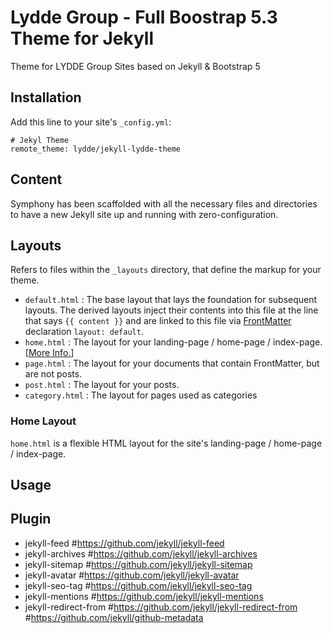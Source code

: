 # Lydde Group - Full Boostrap 5.3 Theme for Jekyll
Theme for LYDDE Group Sites based on Jekyll & Bootstrap 5

## Installation
Add this line to your site's `_config.yml`:

```
# Jekyl Theme
remote_theme: lydde/jekyll-lydde-theme
```

## Content
Symphony has been scaffolded with all the necessary files and directories to have a new Jekyll site up and running with zero-configuration.

## Layouts
Refers to files within the `_layouts` directory, that define the markup for your theme.

  - `default.html` : The base layout that lays the foundation for subsequent layouts. The derived layouts inject their contents into this file at the line that says ` {{ content }} ` and are linked to this file via [FrontMatter](https://jekyllrb.com/docs/frontmatter/) declaration `layout: default`.
  - `home.html` : The layout for your landing-page / home-page / index-page. [[More Info.](#home-layout)]
  - `page.html` : The layout for your documents that contain FrontMatter, but are not posts.
  - `post.html` : The layout for your posts.
  - `category.html` : The layout for pages used as categories

### Home Layout

`home.html` is a flexible HTML layout for the site's landing-page / home-page / index-page.

## Usage


## Plugin
  - jekyll-feed             #https://github.com/jekyll/jekyll-feed
  - jekyll-archives         #https://github.com/jekyll/jekyll-archives
  - jekyll-sitemap          #https://github.com/jekyll/jekyll-sitemap
  - jekyll-avatar           #https://github.com/jekyll/jekyll-avatar
  - jekyll-seo-tag          #https://github.com/jekyll/jekyll-seo-tag
  - jekyll-mentions         #https://github.com/jekyll/jekyll-mentions
  - jekyll-redirect-from    #https://github.com/jekyll/jekyll-redirect-from
                            #https://github.com/jekyll/github-metadata
